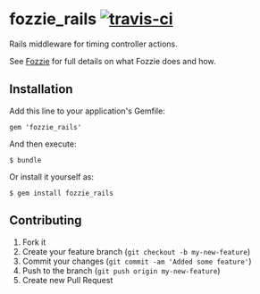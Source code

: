 # fozzie_rails [![travis-ci](https://secure.travis-ci.org/lonelyplanet/fozzie_rails.png)](https://secure.travis-ci.org/lonelyplanet/fozzie_rails)

Rails middleware for timing controller actions.

See [Fozzie](http://github.com/lonelyplanet/fozzie) for full details on what Fozzie does and how.

## Installation

Add this line to your application's Gemfile:

    gem 'fozzie_rails'

And then execute:

    $ bundle

Or install it yourself as:

    $ gem install fozzie_rails

## Contributing

1. Fork it
2. Create your feature branch (`git checkout -b my-new-feature`)
3. Commit your changes (`git commit -am 'Added some feature'`)
4. Push to the branch (`git push origin my-new-feature`)
5. Create new Pull Request
